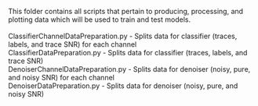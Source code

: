 This folder contains all scripts that pertain to producing, processing, and plotting data which will be used to train and test models. <br>
<br>
ClassifierChannelDataPreparation.py - Splits data for classifier (traces, labels, and trace SNR) for each channel <br>
ClassifierDataPreparation.py - Splits data for classifier (traces, labels, and trace SNR) <br>
DenoiserChannelDataPreparation.py - Splits data for denoiser (noisy, pure, and noisy SNR) for each channel <br>
DenoiserDataPreparation.py - Splits data for denoiser (noisy, pure, and noisy SNR)
